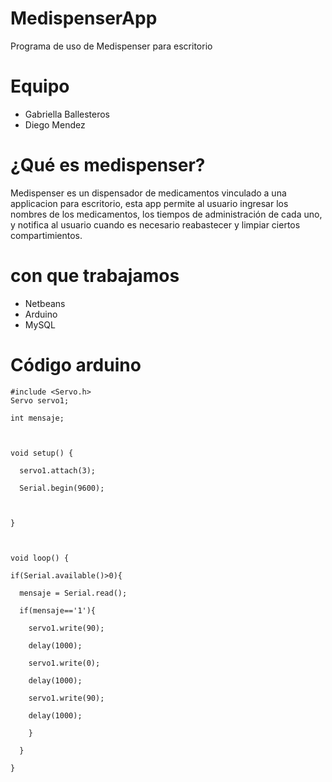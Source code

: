 # MedispenserApp
Programa de uso de Medispenser para escritorio

# Equipo
- Gabriella Ballesteros
- Diego Mendez

# ¿Qué es medispenser?
Medispenser es un dispensador de medicamentos vinculado a una applicacion para escritorio, esta app permite al usuario ingresar los nombres de los medicamentos, los tiempos de administración de cada uno, y notifica al usuario cuando es necesario reabastecer y limpiar ciertos compartimientos.

# con que trabajamos
- Netbeans
- Arduino
- MySQL

# Código arduino
```
#include <Servo.h>
Servo servo1;

int mensaje;



void setup() {

  servo1.attach(3);

  Serial.begin(9600);



}



void loop() {

if(Serial.available()>0){

  mensaje = Serial.read();

  if(mensaje=='1'){

    servo1.write(90);

    delay(1000);

    servo1.write(0);

    delay(1000);

    servo1.write(90);

    delay(1000);

    }

  }

}
```
